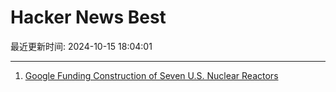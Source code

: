 # Hacker News Best

最近更新时间: 2024-10-15 18:04:01

--- 
1. [Google Funding Construction of Seven U.S. Nuclear Reactors](https://www.wsj.com/business/energy-oil/google-nuclear-power-artificial-intelligence-87966624) 
